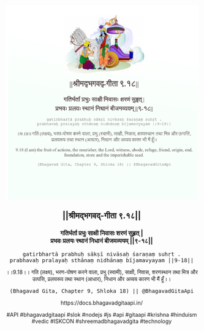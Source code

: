<img src="../../asset/BG_9_18.png"/>
<center><h2>||श्रीमद्‍भगवद्‍-गीता ९.१८||</h2>
<h3>गतिर्भर्ता प्रभुः साक्षी निवासः शरणं सुहृत् |<br/>प्रभवः प्रलयः स्थानं निधानं बीजमव्ययम् ||९-१८||</h3>
<pre>gatirbhartā prabhuḥ sākṣī nivāsaḥ śaraṇaṃ suhṛt .<br/>prabhavaḥ pralayaḥ sthānaṃ nidhānaṃ bījamavyayam ||9-18||</pre>
<p>।।9.18।। गति (लक्ष्य), भरण-पोषण करने वाला, प्रभु (स्वामी), साक्षी, निवास, शरणस्थान तथा मित्र और उत्पत्ति, प्रलयरूप तथा स्थान (आधार), निधान और अव्यय कारण भी मैं हूँ।।</p>
<pre>(Bhagavad Gita, Chapter 9, Shloka 18) || @BhagavadGitaApi</pre><p>https://docs.bhagavadgitaapi.in/</p><p>#API #bhagavadgitaapi #slok #nodejs #js #api #gitaapi #krishna #hinduism #vedic #ISKCON #shreemadbhagavadgita #technology</p></center>